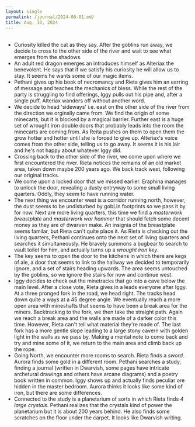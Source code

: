 ```yaml
---
layout: single
permalink: /journal/2024-06-01.md/
title: Aug. 10, 2024
---
```


## 

- Curiosity killed the cat as they say. After the goblins run away, we decide to cross to the other side of the river and wait to see what emerges from the shadows.
- An adult red dragon emerges an introduces himself as Alteriax the benevolent. He says that if we satisfy his curiosity he will allow us to stay. It seems he wants some of our magic items. 
- Pethani gives up his book of necromancy and Rieta gives him an earring of message and teaches the mechanics of bless. While the rest of the party is struggling to find offerings, Iggy pulls out his pipe and, after a single puff, Alteriax wanders off without another word.
- We decide to head 'sideways' i.e. east on the other side of the river from the direction we orginally came from. We find the origin of some minecarts, but it is blocked by a magical barrier. Further east is a huge set of wrought iron double doors that probably leads into the room the minecarts are coming from. As Reita pushes on them to open them the grow hotter and hotter until she is forced to give up. Alteriax's voice comes from the other side, telling us to go away. It seems it is his lair and he's not happy about whatever Iggy did.
- Crossing back to the other side of the river, we come upon where we first encountered the river. Rieta notices the remains of an old market area, taken down maybe 200 years ago. We back track west, following our original tracks.
- We come upon a locked door that we missed earlier. Eraphina manages to unlock the door, revealing a dusty entryway to some small living quarters. Oddly, they seem to have running water. 
- The next thing we encounter west is a corridor running north, however, the dust seems to be undisturbed by gobLin footprints so we pass it by for now. Next are more living quarters, this time we find a *masterwork breastplate* and *masterwork war hammer* that should fetch some decent money as they are of dwarven make. An insignia of the breastplate seems familar, but Rieta can't quite place it. As Rieta is checking out the living quarters, Pethani continues onto the next set of living quarters and searches it simultaneously. He bravely summons a bugbear to search to vault toilet for him, and actually turns up a *wrought iron key*.
- The key seems to open the door to the kitchens in which there are kegs of ale, a door that seems to link to the hallway we decided to temporarily ignore, and a set of stairs heading upwards. The area seems untouched by the goblins, so we ignore the stairs for now and continue west.
- Iggy decides to check out the minetracks that go into a cave below the main level. After a close vote, Rieta gives in a leads everyone after Iggy. At a three pronged fork in the road, we head right. The tracks head down quite a ways at a 45 degree angle. We eventually reach a more open area with mineshafts that seems to have been a break area for the miners. Backtracking to the fork, we then take the straight path. Again we reach a break area and the walls are made of a darker color this time. However, Rieta can't tell what material they're made of. The last fork has a more gentle slope leading to a large stony cavern with golden light in the walls as we pass by. Making a mental note to come back and try and mine some of it, we return to the main area and climb back up the rope.
- Going North, we encounter more rooms to search. Rieta finds a *sword*. Aurora finds some gold in a different room. Pethani searches a study, finding a journal (written in Dwarvish, some pages have intricate archetural drawings and others have arcane diagrams) and a poetry book written in common. Iggy shows up and actually finds peculiar ore hidden in the master bedroom. Aurora thinks it looks like some kind of iron, but there are some differences. 
- Connected to the study is a planetarium of sorts in which Rieta finds *4 large crystals*. Pethani realizes that the crystals kind of power the planetarium but it is about 200 years behind. He also finds some scratches on the floor under the carpet. It looks like Dwarvish writing.